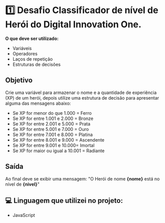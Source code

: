 # 1️⃣ Desafio Classificador de nível de Herói do Digital Innovation One.

**O que deve ser utilizado:**

- Variáveis
- Operadores
- Laços de repetição
- Estruturas de decisões
  

## Objetivo

Crie uma variável para armazenar o nome e a quantidade de experiência (XP) de um herói, depois utilize uma estrutura de decisão para apresentar alguma das mensagens abaixo:

- Se XP for menor do que 1.000 = Ferro
- Se XP for entre 1.001 e 2.000 = Bronze
- Se XP for entre 2.001 e 5.000 = Prata
- Se XP for entre 5.001 e 7.000 = Ouro
- Se XP for entre 7.001 e 8.000 = Platina
- Se XP for entre 8.001 e 9.000 = Ascendente
- Se XP for entre 9.001 e 10.000= Imortal
- Se XP for maior ou igual a 10.001 = Radiante
  


## Saída

Ao final deve se exibir uma mensagem:
"O Herói de nome **{nome}** está no nível de **{nivel}**"



 ## 💻 Linguagem que utilizei no projeto:
- JavaScript

